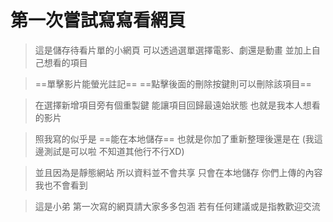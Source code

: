 第一次嘗試寫寫看網頁
===

>這是儲存待看片單的小網頁
  >可以透過選單選擇電影、劇還是動畫 並加上自己想看的項目
>  

> ==單擊影片能螢光註記==
  > ==點擊後面的刪除按鍵則可以刪除該項目== 
>

>在選擇新增項目旁有個重製鍵
>能讓項目回歸最遠始狀態
  >也就是我本人想看的影片
>

>照我寫的似乎是 ==能在本地儲存==
>也就是你加了重新整理後還是在
  >(我這邊測試是可以啦 不知道其他行不行XD)
>

>並且因為是靜態網站 所以資料並不會共享 
>只會在本地儲存
  >你們上傳的內容我也不會看到
>

>這是小弟 第一次寫的網頁請大家多多包涵
  >若有任何建議或是指教歡迎交流  
